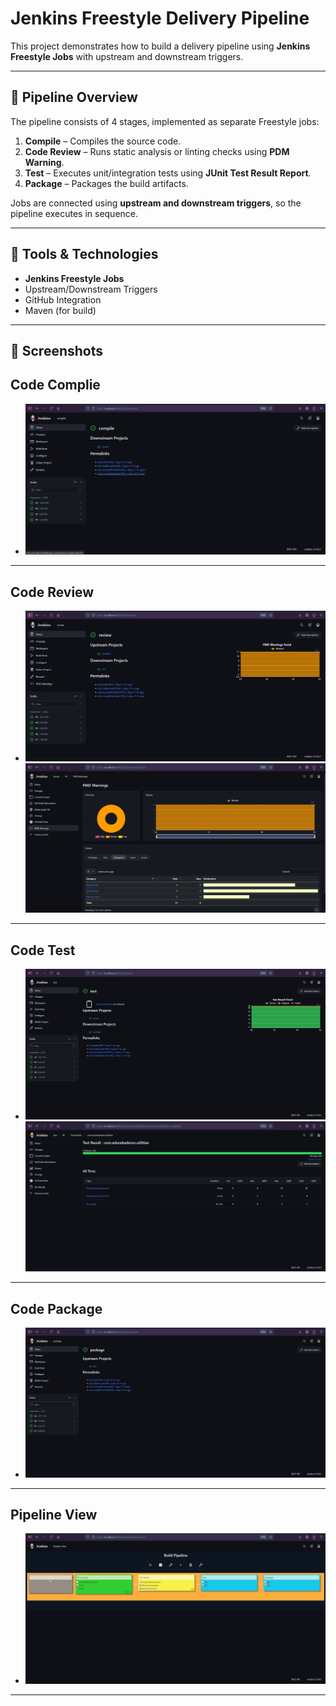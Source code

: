 # Jenkins Freestyle Delivery Pipeline

This project demonstrates how to build a delivery pipeline using **Jenkins Freestyle Jobs** with upstream and downstream triggers.  

---

## 🚀 Pipeline Overview
The pipeline consists of 4 stages, implemented as separate Freestyle jobs:

1. **Compile** – Compiles the source code.  
2. **Code Review** – Runs static analysis or linting checks using **PDM Warning**.  
3. **Test** – Executes unit/integration tests using **JUnit Test Result Report**.  
4. **Package** – Packages the build artifacts.  

Jobs are connected using **upstream and downstream triggers**, so the pipeline executes in sequence.

---

## 🔧 Tools & Technologies
- **Jenkins Freestyle Jobs**
- Upstream/Downstream Triggers
- GitHub Integration
- Maven (for build)

---

## 📸 Screenshots

## Code Complie
- <img src="images/Compile.png">
-------------------------------------
## Code Review
- <img src="images/Review.png"> <img src="images/Review PDM.png">
-------------------------------------
## Code Test
- <img src="images/test.png"> <img src="images/test result.png">
-------------------------------------
## Code Package
- <img src="images/Package.png">
-------------------------------------
## Pipeline View
- <img src="images/Pipeline View.png"> 
-------------------------------------